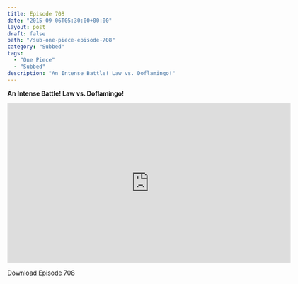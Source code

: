 ```yaml
---
title: Episode 708
date: "2015-09-06T05:30:00+00:00"
layout: post
draft: false
path: "/sub-one-piece-episode-708"
category: "Subbed"
tags:
  - "One Piece"
  - "Subbed"
description: "An Intense Battle! Law vs. Doflamingo!"
---
```


**An Intense Battle! Law vs. Doflamingo!**

<iframe width="640" height="360" src="https://www.rapidvideo.com/e/G6FRPGHVLO" frameborder="0" marginwidth=0 marginheight=0 scrolling=no allowfullscreen></iframe>

<a href="http://ouo.io/qs/eCodkFEQ?s=https://rapidvid.to/d/https://www.rapidvideo.com/e/G6FRPGHVLO">Download Episode 708</a>
